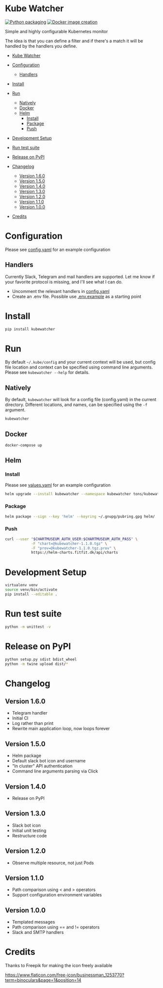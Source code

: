 # Kube Watcher
[![Python packaging](https://github.com/tonsV2/kubewatcher/workflows/Python%20packaging/badge.svg)](https://github.com/tonsV2/kubewatcher/actions?query=workflow%3A%22Python+packaging%22)
[![Docker image creation](https://github.com/tonsV2/kubewatcher/workflows/Docker%20image%20creation/badge.svg)](https://github.com/tonsV2/kubewatcher/actions?query=workflow%3A%22Docker+image+creation%22)

Simple and highly configurable Kubernetes monitor

The idea is that you can define a filter and if there's a match it will be handled by the handlers you define.

<!-- START doctoc generated TOC please keep comment here to allow auto update -->
<!-- DON'T EDIT THIS SECTION, INSTEAD RE-RUN doctoc TO UPDATE -->
- [Kube Watcher](#kube-watcher)

- [Configuration](#configuration)
  - [Handlers](#handlers)
- [Install](#install)
- [Run](#run)
  - [Natively](#natively)
  - [Docker](#docker)
  - [Helm](#helm)
    - [Install](#install-1)
    - [Package](#package)
    - [Push](#push)
- [Development Setup](#development-setup)
- [Run test suite](#run-test-suite)
- [Release on PyPI](#release-on-pypi)
- [Changelog](#changelog)
  - [Version 1.6.0](#version-160)
  - [Version 1.5.0](#version-150)
  - [Version 1.4.0](#version-140)
  - [Version 1.3.0](#version-130)
  - [Version 1.2.0](#version-120)
  - [Version 1.1.0](#version-110)
  - [Version 1.0.0](#version-100)
- [Credits](#credits)

<!-- END doctoc generated TOC please keep comment here to allow auto update -->

# Configuration
Please see [config.yaml](config.yaml) for an example configuration

## Handlers
Currently Slack, Telegram and mail handlers are supported. Let me know if your favorite protocol is missing, and I'll see what I can do.

 - Uncomment the relevant handlers in [config.yaml](config.yaml)
 - Create an .env file. Possible use [.env.example](.env.example) as a starting point

# Install
```bash
pip install kubewatcher
```

# Run
By default `~/.kube/config` and your current context will be used, but config file location and context can be specified using command line arguments. Please see `kubewatcher --help` for details.

## Natively
By default, `kubewatcher` will look for a config file (config.yaml) in the current directory. Different locations, and names, can be specified using the `-f` argument.
```bash
kubewatcher
```

## Docker
```bash
docker-compose up
```

## Helm
### Install
Please see [values.yaml](helm/values.yaml) for an example configuration

```bash
helm upgrade --install kubewatcher --namespace kubewatcher tons/kubewatcher --values values.yaml
```

### Package
```bash
helm package --sign --key 'helm' --keyring ~/.gnupg/pubring.gpg helm/
```

### Push
```bash
curl --user "$CHARTMUSEUM_AUTH_USER:$CHARTMUSEUM_AUTH_PASS" \
            -F "chart=@kubewatcher-1.1.0.tgz" \
            -F "prov=@kubewatcher-1.1.0.tgz.prov" \
            https://helm-charts.fitfit.dk/api/charts
```

# Development Setup
```bash
virtualenv venv
source venv/bin/activate
pip install --editable .
```

# Run test suite
```bash
python -m unittest -v
```

# Release on PyPI
```bash
python setup.py sdist bdist_wheel
python -m twine upload dist/*
```

# Changelog
## Version 1.6.0
 - Telegram handler
 - Initial CI
 - Log rather than print
 - Rewrite main application loop, now loops forever

## Version 1.5.0
 - Helm package
 - Default slack bot icon and username
 - "In cluster" API authentication
 - Command line arguments parsing via Click

## Version 1.4.0
 - Release on PyPI

## Version 1.3.0
 - Slack bot icon
 - Initial unit testing
 - Restructure code

## Version 1.2.0
 - Observe multiple resource, not just Pods

## Version 1.1.0
 - Path comparison using < and > operators
 - Support configuration environment variables

## Version 1.0.0
 - Templated messages
 - Path comparison using == and != operators
 - Slack and SMTP handlers

# Credits
Thanks to Freepik for making the icon freely available

https://www.flaticon.com/free-icon/businessman_1253770?term=binoculars&page=1&position=14
